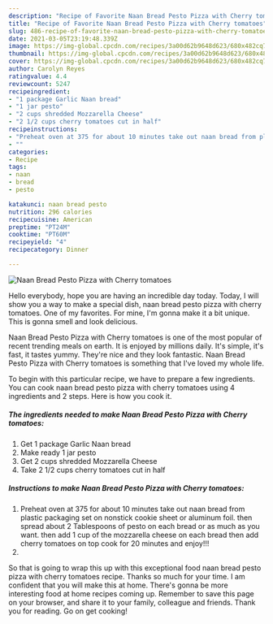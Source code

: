 ```yaml
---
description: "Recipe of Favorite Naan Bread Pesto Pizza with Cherry tomatoes"
title: "Recipe of Favorite Naan Bread Pesto Pizza with Cherry tomatoes"
slug: 486-recipe-of-favorite-naan-bread-pesto-pizza-with-cherry-tomatoes
date: 2021-03-05T23:19:48.339Z
image: https://img-global.cpcdn.com/recipes/3a00d62b9648d623/680x482cq70/naan-bread-pesto-pizza-with-cherry-tomatoes-recipe-main-photo.jpg
thumbnail: https://img-global.cpcdn.com/recipes/3a00d62b9648d623/680x482cq70/naan-bread-pesto-pizza-with-cherry-tomatoes-recipe-main-photo.jpg
cover: https://img-global.cpcdn.com/recipes/3a00d62b9648d623/680x482cq70/naan-bread-pesto-pizza-with-cherry-tomatoes-recipe-main-photo.jpg
author: Carolyn Reyes
ratingvalue: 4.4
reviewcount: 5247
recipeingredient:
- "1 package Garlic Naan bread"
- "1 jar pesto"
- "2 cups shredded Mozzarella Cheese"
- "2 1/2 cups cherry tomatoes cut in half"
recipeinstructions:
- "Preheat oven at 375 for about 10 minutes take out naan bread from plastic packaging set on nonstick cookie sheet or aluminum foil. then spread about 2 Tablespoons of pesto on each bread or as much as you want. then add 1 cup of the mozzarella cheese on each bread then add cherry tomatoes on top cook for 20 minutes and enjoy!!!"
- ""
categories:
- Recipe
tags:
- naan
- bread
- pesto

katakunci: naan bread pesto 
nutrition: 296 calories
recipecuisine: American
preptime: "PT24M"
cooktime: "PT60M"
recipeyield: "4"
recipecategory: Dinner

---
```



![Naan Bread Pesto Pizza with Cherry tomatoes](https://img-global.cpcdn.com/recipes/3a00d62b9648d623/680x482cq70/naan-bread-pesto-pizza-with-cherry-tomatoes-recipe-main-photo.jpg)

Hello everybody, hope you are having an incredible day today. Today, I will show you a way to make a special dish, naan bread pesto pizza with cherry tomatoes. One of my favorites. For mine, I'm gonna make it a bit unique. This is gonna smell and look delicious.

Naan Bread Pesto Pizza with Cherry tomatoes is one of the most popular of recent trending meals on earth. It is enjoyed by millions daily. It's simple, it's fast, it tastes yummy. They're nice and they look fantastic. Naan Bread Pesto Pizza with Cherry tomatoes is something that I've loved my whole life.




To begin with this particular recipe, we have to prepare a few ingredients. You can cook naan bread pesto pizza with cherry tomatoes using 4 ingredients and 2 steps. Here is how you cook it.

<!--inarticleads1-->

##### The ingredients needed to make Naan Bread Pesto Pizza with Cherry tomatoes:

1. Get 1 package Garlic Naan bread
1. Make ready 1 jar pesto
1. Get 2 cups shredded Mozzarella Cheese
1. Take 2 1/2 cups cherry tomatoes cut in half




<!--inarticleads2-->

##### Instructions to make Naan Bread Pesto Pizza with Cherry tomatoes:

1. Preheat oven at 375 for about 10 minutes take out naan bread from plastic packaging set on nonstick cookie sheet or aluminum foil. then spread about 2 Tablespoons of pesto on each bread or as much as you want. then add 1 cup of the mozzarella cheese on each bread then add cherry tomatoes on top cook for 20 minutes and enjoy!!!
1. 




So that is going to wrap this up with this exceptional food naan bread pesto pizza with cherry tomatoes recipe. Thanks so much for your time. I am confident that you will make this at home. There's gonna be more interesting food at home recipes coming up. Remember to save this page on your browser, and share it to your family, colleague and friends. Thank you for reading. Go on get cooking!
